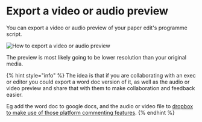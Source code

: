 # Export a video or audio preview

You can export a video or audio preview of your paper edit's programme script. 

![How to export a video or audio preview](https://user-images.githubusercontent.com/4661975/76130478-e5ba7c00-5fd8-11ea-914f-586df0286d97.gif)

The preview is most likely going to be lower resolution than your original media. 

{% hint style="info" %}
The idea is that if you are collaborating with an exec or editor you could export a word doc version of it, as well as the audio or video preview and share that with them to make collaboration and feedback easier.  
  
Eg add the word doc to google docs, and the audio or video file to [dropbox to make use of those platform commenting features](https://help.dropbox.com/files-folders/share/comment-timestamp).
{% endhint %}



